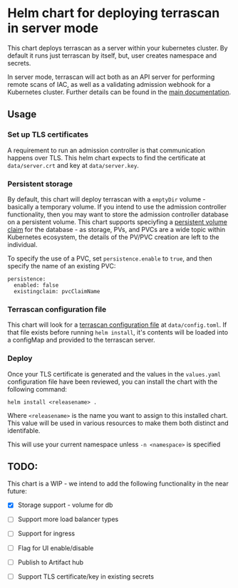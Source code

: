 # Helm chart for deploying terrascan in server mode

This chart deploys terrascan as a server within your kubernetes cluster. By default it runs just terrascan by itself, but, 
user creates namespace and secrets.

In server mode, terrascan will act both as an API server for
performing remote scans of IAC, as well as a validating admission
webhook for a Kubernetes cluster. Further details can be found in
the [main documentation](https://docs.accurics.com/projects/accurics-terrascan/en/latest/).

## Usage
### Set up TLS certificates
A requirement to run an admission controller is that communication
happens over TLS. This helm chart expects to find the certificate
at `data/server.crt` and key at `data/server.key`.

### Persistent storage
By default, this chart will deploy terrascan with a `emptyDir`
volume - basically a temporary volume. If you intend to use the
admission controller functionality, then you may want to store the
admission controller database on a persistent volume. This chart
supports speciyfing a [persistent volume
claim](https://kubernetes.io/docs/concepts/storage/persistent-volumes/) for
the database - as storage, PVs, and PVCs are a wide topic within
Kubernetes ecosystem, the details of the PV/PVC creation are left
to the individual.

To specify the use of a PVC, set `persistence.enable` to `true`, and then specify the name of an existing PVC:

```
persistence:
  enabled: false
  existingclaim: pvcClaimName
```

### Terrascan configuration file
This chart will look for a [terrascan configuration
file](https://docs.accurics.com/projects/accurics-terrascan/en/latest/usage/#config-file)
at `data/config.toml`. If that file exists before running `helm
install`, it's contents will be loaded into a configMap and provided
to the terrascan server.

### Deploy
Once your TLS certificate is generated and the values in the
`values.yaml` configuration file have been reviewed, you can install
the chart with the following command:

```
helm install <releasename> .
```
Where `<releasename>` is the name you want to assign to this installed chart. This value will be used in various resources to make them both distinct and identifable.

This will use your current namespace unless `-n <namespace>` is specified

## TODO:
This chart is a WIP - we intend to add the following functionality in the near future:
 - [x] Storage support - volume for db
 - [ ] Support more load balancer types
 - [ ] Support for ingress
 - [ ] Flag for UI enable/disable
 - [ ] Publish to Artifact hub
 - [ ] Support TLS certificate/key in existing secrets


